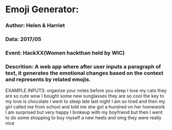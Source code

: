 # Emoji Generator:

### Author: Helen & Harriet
### Data: 2017/05
### Event: HackXX(Women hackthan held by WIC)
### Descrition: A web app where after user inputs a paragraph of text, it generates the emotional changes based on the context and represents by related emojis.

EXAMPLE INPUTS:
organize your notes before you sleep
I love my cats they are so cute
wow I bought some new sunglasses they are so cool
the key to my love is chocolate 
I went to sleep late last night I am so tired and then my girl called me from school and told me she got a hundred on her homework I am surprised but very happy
I brokeup with my boyfriend but then I went to do some shopping to buy myself a new heels and omg they were really nice
